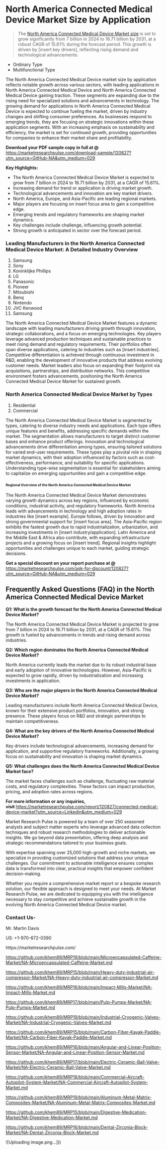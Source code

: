 <h1>North America Connected Medical Device Market&nbsp;Size by Application</h1><blockquote><p>The <a href="https://marketresearchpulse.com/download-sample/120827?utm_source=GitHub-NA&amp;utm_medium=029">North America Connected Medical Device Market size</a> is set to grow significantly from 7 billion in 2024 to 16.71 billion by 2031, at a robust CAGR of 15.61% during the forecast period. This growth is driven by [insert key drivers], reflecting rising demand and technological advancements.</p></blockquote><ul><li>Ordinary Type<li> Multifunctional Type</li></ul><p>The North America Connected Medical Device market size by application reflects notable growth across various sectors, with leading applications in North America Connected Medical Device and North America Connected Medical Device gaining traction. These segments are expanding due to the rising need for specialized solutions and advancements in technology. The growing demand for applications in North America Connected Medical Device is expected to continue fueling the market, driven by industry changes and shifting consumer preferences. As businesses respond to emerging trends, they are focusing on strategic innovations within these application segments. With an increasing emphasis on sustainability and efficiency, the market is set for continued growth, providing opportunities for companies to enhance their market share and profitability.</p><p><strong>Download your PDF sample copy in full at @ </strong><a href="https://marketresearchpulse.com/download-sample/120827?utm_source=GitHub-NA&amp;utm_medium=029">https://marketresearchpulse.com/download-sample/120827?utm_source=GitHub-NA&amp;utm_medium=029</a></p><p><strong>Key Highlights: </strong></p><ul><li>The North America Connected Medical Device Market is expected to grow from 7 billion in 2024 to 16.71 billion by 2031, at a CAGR of 15.61%.</li><li>Increasing demand for trend or application is driving market growth.</li><li>Technological advancements and innovation are key market drivers.</li><li>North America, Europe, and Asia-Pacific are leading regional markets.</li><li>Major players are focusing on insert focus area to gain a competitive edge.</li><li>Emerging trends and regulatory frameworks are shaping market dynamics.</li><li>Key challenges include challenge, influencing growth potential.</li><li>Strong growth is anticipated in sector over the forecast period.</li></ul><h3>Leading Manufacturers in the North America Connected Medical Device Market: A Detailed Industry Overview</h3><ol><li>Samsung</li><li>Sony</li><li>Koninklijke Phillips</li><li>LG</li><li>Panasonic</li><li>Pioneer</li><li>Mitsubishi</li><li>Benq</li><li>Nintendo</li><li>JVC Kenwood</li><li>Samsung</li></ol><div class="flex max-w-full flex-col flex-grow"><div class="min-h-8 text-message flex w-full flex-col items-end gap-2 whitespace-normal break-words [.text-message+&amp;]:mt-5" dir="auto" data-message-author-role="assistant" data-message-id="fd8432e4-4910-450d-b182-61b7bfb0a01f" data-message-model-slug="gpt-4o"><div class="flex w-full flex-col gap-1 empty:hidden first:pt-[3px]"><div class="markdown prose w-full break-words dark:prose-invert light"><p>The North America Connected Medical Device Market features a dynamic landscape with leading manufacturers driving growth through innovation, strategic collaborations, and a focus on emerging technologies. Key players leverage advanced production techniques and sustainable practices to meet rising demand and regulatory requirements. Their portfolios often span diverse applications, catering to industries such as [insert industries]. Competitive differentiation is achieved through continuous investment in R&amp;D, enabling the development of innovative products that address evolving customer needs. Market leaders also focus on expanding their footprint via acquisitions, partnerships, and distribution networks. This competitive environment fosters advancements, positioning the North America Connected Medical Device Market for sustained growth.</p></div></div></div></div><h3>North America Connected Medical Device Market by Types</h3><ol><li>Residential<li> Commercial</li></ol><div class="flex max-w-full flex-col flex-grow"><div class="min-h-8 text-message flex w-full flex-col items-end gap-2 whitespace-normal break-words [.text-message+&amp;]:mt-5" dir="auto" data-message-author-role="assistant" data-message-id="084470be-0bb7-4664-bddf-5156b4f41249" data-message-model-slug="gpt-4o-mini"><div class="flex w-full flex-col gap-1 empty:hidden first:pt-[3px]"><div class="markdown prose w-full break-words dark:prose-invert light"><p>The North America Connected Medical Device Market is segmented by types, catering to diverse industry needs and applications. Each type offers unique features and benefits, addressing specific demands within the market. The segmentation allows manufacturers to target distinct customer bases and enhance product offerings. Innovation and technological advancements drive differentiation among types, ensuring tailored solutions for varied end-user requirements. These types play a pivotal role in shaping market dynamics, with their adoption influenced by factors such as cost-effectiveness, performance, and suitability for specific applications. Understanding type-wise segmentation is essential for stakeholders aiming to capitalize on emerging opportunities and gain a competitive edge.</p></div></div></div></div><h3><span style="font-size: 11px;">Regional Overview of the North America Connected Medical Device Market</span></h3><div class="flex max-w-full flex-col flex-grow"><div class="min-h-8 text-message flex w-full flex-col items-end gap-2 whitespace-normal break-words [.text-message+&amp;]:mt-5" dir="auto" data-message-author-role="assistant" data-message-id="e9038762-ce64-4e30-91c9-9bd413514231" data-message-model-slug="gpt-4o-mini"><div class="flex w-full flex-col gap-1 empty:hidden first:pt-[3px]"><div class="markdown prose w-full break-words dark:prose-invert light"><p>The North America Connected Medical Device Market demonstrates varying growth dynamics across key regions, influenced by economic conditions, industrial activity, and regulatory frameworks. North America leads with advancements in technology and high adoption rates in industries like [insert example]. Europe follows, driven by innovation and strong governmental support for [insert focus area]. The Asia-Pacific region exhibits the fastest growth due to rapid industrialization, urbanization, and increasing investments in [insert industry/application]. Latin America and the Middle East &amp; Africa also contribute, with expanding infrastructure projects and a growing focus on [insert trend]. Regional insights highlight opportunities and challenges unique to each market, guiding strategic decisions.</p></div></div></div></div><p><strong>Get a special discount on your report purchase at @ </strong><a href="https://marketresearchpulse.com/ask-for-discount/120827?utm_source=GitHub-NA&amp;utm_medium=029">https://marketresearchpulse.com/ask-for-discount/120827?utm_source=GitHub-NA&amp;utm_medium=029</a></p><h2>Frequently Asked Questions (FAQ) in the North America Connected Medical Device Market</h2><p><strong>Q1: What is the growth forecast for the North America Connected Medical Device Market?</strong></p><p>The North America Connected Medical Device Market is projected to grow from 7 billion in 2024 to 16.71 billion by 2031, at a CAGR of 15.61%. This growth is fueled by advancements in trends and rising demand across industries.</p><p><strong>Q2: Which region dominates the North America Connected Medical Device Market?</strong></p><p>North America currently leads the market due to its robust industrial base and early adoption of innovative technologies. However, Asia-Pacific is expected to grow rapidly, driven by industrialization and increasing investments in application.</p><p><strong>Q3: Who are the major players in the North America Connected Medical Device Market?</strong></p><p>Leading manufacturers include North America Connected Medical Device, known for their extensive product portfolios, innovation, and strong presence. These players focus on R&amp;D and strategic partnerships to maintain competitiveness.</p><p><strong>Q4: What are the key drivers of the North America Connected Medical Device Market?</strong></p><p>Key drivers include technological advancements, increasing demand for application, and supportive regulatory frameworks. Additionally, a growing focus on sustainability and innovation is shaping market dynamics.</p><p><strong>Q5: What challenges does the North America Connected Medical Device Market face?</strong></p><p>The market faces challenges such as challenge, fluctuating raw material costs, and regulatory complexities. These factors can impact production, pricing, and adoption rates across regions.</p><p><strong>For more information or any inquiries, visit&nbsp;</strong><a href="https://marketresearchpulse.com/report/120827/connected-medical-device-market?utm_source=Linkedin&utm_medium=029">https://marketresearchpulse.com/report/120827/connected-medical-device-market?utm_source=Linkedin&utm_medium=029</a></p><p>Market Research Pulse is powered by a team of over 250 seasoned analysts and subject matter experts who leverage advanced data collection techniques and robust research methodologies to deliver actionable insights. We go beyond data presentation, offering deep analysis and strategic recommendations tailored to your business goals.</p><p>With expertise spanning over 25,000 high-growth and niche markets, we specialize in providing customized solutions that address your unique challenges. Our commitment to actionable intelligence ensures complex data is transformed into clear, practical insights that empower confident decision-making.</p><p>Whether you require a comprehensive market report or a bespoke research solution, our flexible approach is designed to meet your needs. At Market Research Pulse, we are dedicated to equipping you with the intelligence necessary to stay competitive and achieve sustainable growth in the evolving North America Connected Medical Device market.</p><h3><strong>Contact Us-</strong></h3><p>Mr. Martin Davis</p><p>US: +1-970-672-0390</p><p>https://marketresearchpulse.com/</p><p><a href="https://github.com/khem89/MRP19/blob/main/Microencapsulated-Caffeine-Market/NA-Microencapsulated-Caffeine-Market.md">https://github.com/khem89/MRP19/blob/main/Microencapsulated-Caffeine-Market/NA-Microencapsulated-Caffeine-Market.md</a></p><p><a href="https://github.com/khem89/MRP15/blob/main/Heavy-duty-industrial-air-compressor-Market/NA-Heavy-duty-industrial-air-compressor-Market.md">https://github.com/khem89/MRP15/blob/main/Heavy-duty-industrial-air-compressor-Market/NA-Heavy-duty-industrial-air-compressor-Market.md</a></p><p><a href="https://github.com/khem89/MRP16/blob/main/Impact-Mills-Market/NA-Impact-Mills-Market.md">https://github.com/khem89/MRP16/blob/main/Impact-Mills-Market/NA-Impact-Mills-Market.md</a></p><p><a href="https://github.com/khem89/MRP17/blob/main/Pulp-Pumps-Market/NA-Pulp-Pumps-Market.md">https://github.com/khem89/MRP17/blob/main/Pulp-Pumps-Market/NA-Pulp-Pumps-Market.md</a></p><p><a href="https://github.com/khem89/MRP19/blob/main/Industrial-Cryogenic-Valves-Market/NA-Industrial-Cryogenic-Valves-Market.md">https://github.com/khem89/MRP19/blob/main/Industrial-Cryogenic-Valves-Market/NA-Industrial-Cryogenic-Valves-Market.md</a></p><p><a href="https://github.com/khem89/MRP15/blob/main/Carbon-Fiber-Kayak-Paddle-Market/NA-Carbon-Fiber-Kayak-Paddle-Market.md">https://github.com/khem89/MRP15/blob/main/Carbon-Fiber-Kayak-Paddle-Market/NA-Carbon-Fiber-Kayak-Paddle-Market.md</a></p><p><a href="https://github.com/khem89/MRP16/blob/main/Angular-and-Linear-Position-Sensor-Market/NA-Angular-and-Linear-Position-Sensor-Market.md">https://github.com/khem89/MRP16/blob/main/Angular-and-Linear-Position-Sensor-Market/NA-Angular-and-Linear-Position-Sensor-Market.md</a></p><p><a href="https://github.com/khem89/MRP17/blob/main/Electric-Ceramic-Ball-Valve-Market/NA-Electric-Ceramic-Ball-Valve-Market.md">https://github.com/khem89/MRP17/blob/main/Electric-Ceramic-Ball-Valve-Market/NA-Electric-Ceramic-Ball-Valve-Market.md</a></p><p><a href="https://github.com/khem89/MRP18/blob/main/Commercial-Aircraft-Autopilot-System-Market/NA-Commercial-Aircraft-Autopilot-System-Market.md">https://github.com/khem89/MRP18/blob/main/Commercial-Aircraft-Autopilot-System-Market/NA-Commercial-Aircraft-Autopilot-System-Market.md</a></p><p><a href="https://github.com/khem89/MRP19/blob/main/Aluminum-Metal-Matrix-Composites-Market/NA-Aluminum-Metal-Matrix-Composites-Market.md">https://github.com/khem89/MRP19/blob/main/Aluminum-Metal-Matrix-Composites-Market/NA-Aluminum-Metal-Matrix-Composites-Market.md</a></p><p><a href="https://github.com/khem89/MRP15/blob/main/Digestive-Medication-Market/NA-Digestive-Medication-Market.md">https://github.com/khem89/MRP15/blob/main/Digestive-Medication-Market/NA-Digestive-Medication-Market.md</a></p><p><a href="https://github.com/khem89/MRP16/blob/main/Dental-Zirconia-Block-Market/NA-Dental-Zirconia-Block-Market.md">https://github.com/khem89/MRP16/blob/main/Dental-Zirconia-Block-Market/NA-Dental-Zirconia-Block-Market.md</a></p>
![Uploading image.png…]()
